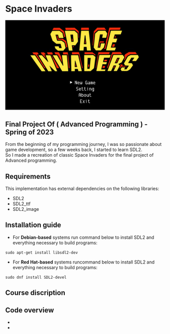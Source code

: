 # Space Invaders

![alt text](https://github.com/mahmoudi-1798/Space-Invaders/blob/master/archive/Game.png?raw=true)
## Final Project Of ( Advanced Programming ) - Spring of 2023
From the beginning of my programming journey, I was so passionate about game development, so a few weeks back, I started to learn SDL2. 
<br>So I made a recreation of classic Space Invaders for the final project of Advanced programming.  

## Requirements 
This implementation has external dependencies on the following libraries:
- SDL2
- SDL2_ttf
- SDL2_image

## Installation guide
- For <b>Debian-based</b> systems run command below to install SDL2 and everything necessary to build programs:
```
sudo apt-get install libsdl2-dev
```
- For <b>Red Hat-based</b> systems runcommand below to install SDL2 and everything necessary to build programs:
```
sudo dnf install SDL2-devel
```

## Course discription

## Code overview
-
- 
